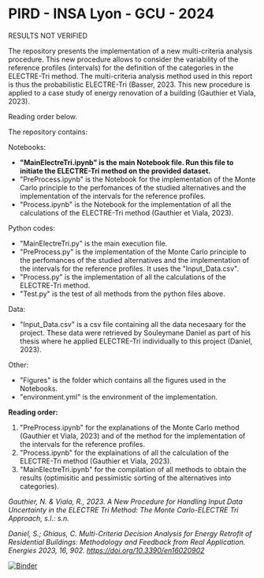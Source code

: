 # PIRD - INSA Lyon - GCU - 2024

RESULTS NOT VERIFIED

The repository presents the implementation of a new multi-criteria analysis procedure. This new procedure allows to consider the variability of the reference profiles (intervals) for the definition of the categories in the ELECTRE-Tri method. The multi-criteria analysis method used in this report is thus the probabilistic ELECTRE-Tri (Basser, 2023. This new procedure is applied to a case study of energy renovation of a building (Gauthier et Viala, 2023).

Reading order below.

The repository contains:

Notebooks:
- **"MainElectreTri.ipynb" is the main Notebook file. Run this file to initiate the ELECTRE-Tri method on the provided dataset.**
- "PreProcess.ipynb" is the Notebook for the implementation of the Monte Carlo principle to the perfomances of the studied alternatives and the implementation of the intervals for the reference profiles.
- "Process.ipynb" is the Notebook for the implementation of all the calculations of the ELECTRE-Tri method (Gauthier et Viala, 2023).

Python codes:
- "MainElectreTri.py" is the main execution file.
- "PreProcess.py" is the implementation of the Monte Carlo principle to the perfomances of the studied alternatives and the implementation of the intervals for the reference profiles. It uses the "Input_Data.csv".
- "Process.py" is the implementation of all the calculations of the ELECTRE-Tri method.
- "Test.py" is the test of all methods from the python files above.

Data:
- "Input_Data.csv" is a csv file containing all the data necesaary for the project. These data were retrieved by Souleymane Daniel as part of his thesis where he applied ELECTRE-Tri individually to this project (Daniel, 2023).

Other:
- "Figures" is the folder which contains all the figures used in the Notebooks.
- "environment.yml" is the environment of the implementation.

**Reading order:**
1) "PreProcess.ipynb" for the explanations of the Monte Carlo method (Gauthier et Viala, 2023) and of the method for the implementation of the intervals for the reference profiles.
2) "Process.ipynb" for the explainations of all the calculation of the ELECTRE-Tri method (Gauthier et Viala, 2023).
3) "MainElectreTri.ipynb" for the compilation of all methods to obtain the results (optimisitic and pessimistic sorting of the alternatives into categories).

*Gauthier, N. & Viala, R., 2023. A New Procedure for Handling Input Data Uncertainty in the ELECTRE Tri Method: The Monte Carlo-ELECTRE Tri Approach, s.l.: s.n.*

*Daniel, S.; Ghiaus, C. Multi-Criteria Decision Analysis for Energy Retrofit of Residential Buildings: Methodology and Feedback from Real Application. Energies 2023, 16, 902. https://doi.org/10.3390/en16020902*

[![Binder](https://mybinder.org/badge_logo.svg)](https://mybinder.org/v2/gh/liloudeboulard/PIRD_ELECTRE-Tri/HEAD)
